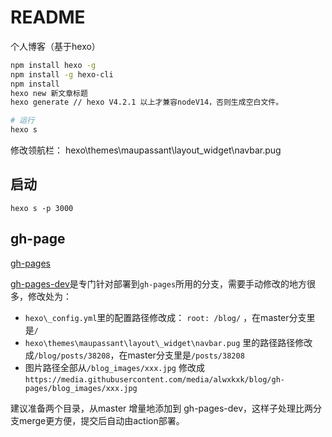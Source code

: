 # README
个人博客（基于hexo）
```bash
npm install hexo -g
npm install -g hexo-cli
npm install
hexo new 新文章标题
hexo generate // hexo V4.2.1 以上才兼容nodeV14，否则生成空白文件。

# 运行
hexo s
```

修改领航栏：
hexo\themes\maupassant\layout\_widget\navbar.pug

## 启动
`hexo s -p 3000`

## gh-page
[gh-pages](https://alwxkxk.github.io/blog/posts/23630/)


[gh-pages-dev](https://github.com/alwxkxk/blog/tree/gh-pages-dev)是专门针对部署到`gh-pages`所用的分支，需要手动修改的地方很多，修改处为：
- `hexo\_config.yml`里的配置路径修改成： `root: /blog/` ，在master分支里是`/`
- `hexo\themes\maupassant\layout\_widget\navbar.pug` 里的路径路径修改成`/blog/posts/38208`，在master分支里是`/posts/38208`
- 图片路径全部从`/blog_images/xxx.jpg` 修改成`https://media.githubusercontent.com/media/alwxkxk/blog/gh-pages/blog_images/xxx.jpg`


建议准备两个目录，从master 增量地添加到 gh-pages-dev，这样子处理比两分支merge更方便，提交后自动由action部署。
